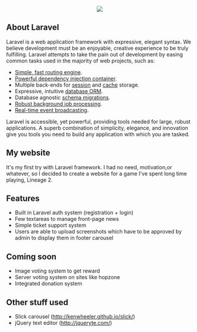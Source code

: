 <p align="center"><img src="https://laravel.com/assets/img/components/logo-laravel.svg"></p>

## About Laravel

Laravel is a web application framework with expressive, elegant syntax. We believe development must be an enjoyable, creative experience to be truly fulfilling. Laravel attempts to take the pain out of development by easing common tasks used in the majority of web projects, such as:

- [Simple, fast routing engine](https://laravel.com/docs/routing).
- [Powerful dependency injection container](https://laravel.com/docs/container).
- Multiple back-ends for [session](https://laravel.com/docs/session) and [cache](https://laravel.com/docs/cache) storage.
- Expressive, intuitive [database ORM](https://laravel.com/docs/eloquent).
- Database agnostic [schema migrations](https://laravel.com/docs/migrations).
- [Robust background job processing](https://laravel.com/docs/queues).
- [Real-time event broadcasting](https://laravel.com/docs/broadcasting).

Laravel is accessible, yet powerful, providing tools needed for large, robust applications. A superb combination of simplicity, elegance, and innovation give you tools you need to build any application with which you are tasked.

## My website

It's my first try with Laravel framework. I had no need, motivation,or whatever, so I decided to create
a website for a game I've spent long time playing, Lineage 2.


## Features

- Built in Laravel auth system (registration + login)
- Few textareas to manage front-page news
- Simple ticket support system
- Users are able to upload screenshots which have to be approved by admin to display them in footer carousel


## Coming soon
- Image voting system to get reward
- Server voting system on sites like hopzone
- Integrated donation system


## Other stuff used
- Slick carousel (http://kenwheeler.github.io/slick/)
- jQuery text editor (http://jqueryte.com/)

